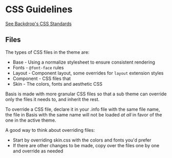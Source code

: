 # CSS Guidelines

[See Backdrop's CSS Standards](https://api.backdropcms.org/css-standards)

## Files
The types of CSS files in the theme are:
* Base - Using a normalize stylesheet to ensure consistent rendering
* Fonts - `@font-face` rules
* Layout - Component layout, some overrides for `layout` extension styles
* Component - CSS files that
* Skin - The colors, fonts and aesthetic CSS

Basis is made with more granular CSS files so that a sub theme can override
only the files it needs to, and inherit the rest.

To override a CSS file, declare it in your .info file with the same file name,
the file in Basis with the same name will not be loaded _at all_ in favor of the
one in the active theme.

A good way to think about overriding files:
 * Start by overriding skin.css with the colors and fonts you'd prefer
 * If there are other changes to be made, copy over the files one by one and
   override as needed

